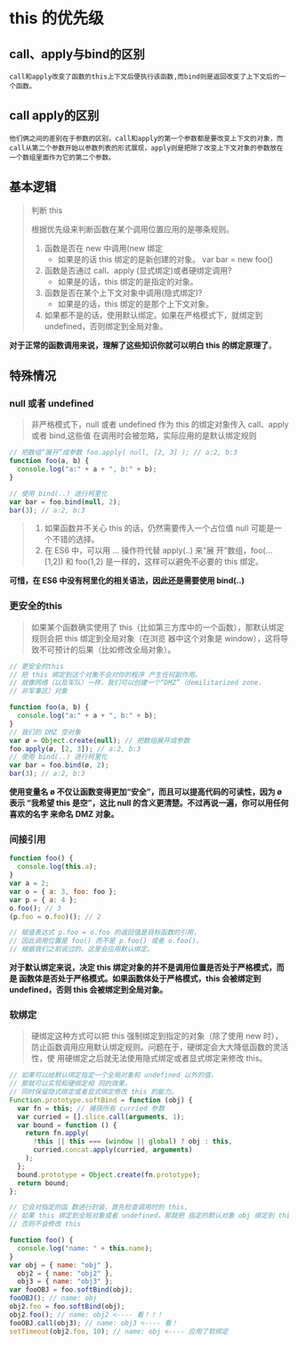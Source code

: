 # this 的优先级



##  call、apply与bind的区别

```
call和apply改变了函数的this上下文后便执行该函数,而bind则是返回改变了上下文后的一个函数。
```

##  **call apply的区别**

```
他们俩之间的差别在于参数的区别，call和apply的第一个参数都是要改变上下文的对象，而call从第二个参数开始以参数列表的形式展现，apply则是把除了改变上下文对象的参数放在一个数组里面作为它的第二个参数。
```

## 基本逻辑

> 判断 this
>
> 根据优先级来判断函数在某个调用位置应用的是哪条规则。
>
> 1. 函数是否在 new 中调用(new 绑定
>    - 如果是的话 this 绑定的是新创建的对象。 var bar = new foo()
> 2. 函数是否通过 call、apply (显式绑定)或者硬绑定调用?
>    - 如果是的话，this 绑定的是指定的对象。
> 3. 函数是否在某个上下文对象中调用(隐式绑定)?
>    - 如果是的话，this 绑定的是那个上下文对象。
> 4. 如果都不是的话，使用默认绑定。如果在严格模式下，就绑定到 undefined，否则绑定到全局对象。

**对于正常的函数调用来说，理解了这些知识你就可以明白 this 的绑定原理了**。

## 特殊情况

###  null 或者 undefined 

>非严格模式下，null 或者 undefined 作为 this 的绑定对象传入 call、apply 或者 bind,这些值 在调用时会被忽略，实际应用的是默认绑定规则

```javascript
// 把数组“展开”成参数 foo.apply( null, [2, 3] ); // a:2, b:3
function foo(a, b) {
  console.log("a:" + a + ", b:" + b);
}

// 使用 bind(..) 进行柯里化
var bar = foo.bind(null, 2);
bar(3); // a:2, b:3
```

> 1. 如果函数并不关心 this 的话，仍然需要传入一个占位值 null 可能是一个不错的选择。
> 2. 在 ES6 中，可以用 ... 操作符代替 apply(..) 来“展 开”数组，foo(...[1,2]) 和 foo(1,2) 是一样的，这样可以避免不必要的 this 绑定。

**可惜，在 ES6 中没有柯里化的相关语法，因此还是需要使用 bind(..)**

### 更安全的this

> 如果某个函数确实使用了 this（比如第三方库中的一个函数），那默认绑定规则会把 this 绑定到全局对象（在浏览 器中这个对象是 window），这将导致不可预计的后果（比如修改全局对象）。

```javascript
// 更安全的this
// 把 this 绑定到这个对象不会对你的程序 产生任何副作用。
// 就像网络（以及军队）一样，我们可以创建一个“DMZ”（demilitarized zone，
// 非军事区）对象

function foo(a, b) {
  console.log("a:" + a + ", b:" + b);
}
// 我们的 DMZ 空对象
var ø = Object.create(null); // 把数组展开成参数
foo.apply(ø, [2, 3]); // a:2, b:3
// 使用 bind(..) 进行柯里化
var bar = foo.bind(ø, 2);
bar(3); // a:2, b:3
```

**使用变量名 ø 不仅让函数变得更加“安全”，而且可以提高代码的可读性，因为 ø 表示 “我希望 this 是空”，这比 null 的含义更清楚。不过再说一遍，你可以用任何喜欢的名字 来命名 DMZ 对象。**

###  间接引用

```javascript
function foo() {
  console.log(this.a);
}
var a = 2;
var o = { a: 3, foo: foo };
var p = { a: 4 };
o.foo(); // 3
(p.foo = o.foo)(); // 2

// 赋值表达式 p.foo = o.foo 的返回值是目标函数的引用，
// 因此调用位置是 foo() 而不是 p.foo() 或者 o.foo()。
// 根据我们之前说过的，这里会应用默认绑定。
```

**对于默认绑定来说，决定 this 绑定对象的并不是调用位置是否处于严格模式，而是 函数体是否处于严格模式。如果函数体处于严格模式，this 会被绑定到 undefined，否则 this 会被绑定到全局对象。**

###  软绑定

> 硬绑定这种方式可以把 this 强制绑定到指定的对象（除了使用 new 时），防止函数调用应用默认绑定规则。问题在于，硬绑定会大大降低函数的灵活性，使 用硬绑定之后就无法使用隐式绑定或者显式绑定来修改 this。

```javascript
// 如果可以给默认绑定指定一个全局对象和 undefined 以外的值，
// 那就可以实现和硬绑定相 同的效果，
// 同时保留隐式绑定或者显式绑定修改 this 的能力。
Function.prototype.softBind = function (obj) {
  var fn = this; // 捕获所有 curried 参数
  var curried = [].slice.call(arguments, 1);
  var bound = function () {
    return fn.apply(
      !this || this === (window || global) ? obj : this,
      curried.concat.apply(curried, arguments)
    );
  };
  bound.prototype = Object.create(fn.prototype);
  return bound;
};

// 它会对指定的函 数进行封装，首先检查调用时的 this，
// 如果 this 绑定到全局对象或者 undefined，那就把 指定的默认对象 obj 绑定到 this，
// 否则不会修改 this

function foo() {
  console.log("name: " + this.name);
}
var obj = { name: "obj" },
  obj2 = { name: "obj2" },
  obj3 = { name: "obj3" };
var fooOBJ = foo.softBind(obj);
fooOBJ(); // name: obj
obj2.foo = foo.softBind(obj);
obj2.foo(); // name: obj2 <---- 看！！！
fooOBJ.call(obj3); // name: obj3 <---- 看！
setTimeout(obj2.foo, 10); // name: obj <---- 应用了软绑定
```
